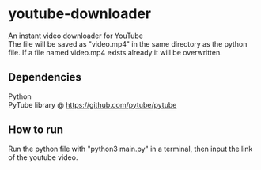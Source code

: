 # youtube-downloader
An instant video downloader for YouTube<br>
The file will be saved as "video.mp4" in the same directory as the python file. If a file named video.mp4 exists already it will be overwritten.
## Dependencies
Python<br>
PyTube library @ https://github.com/pytube/pytube
## How to run
Run the python file with "python3 main.py" in a terminal, then input the link of the youtube video.
